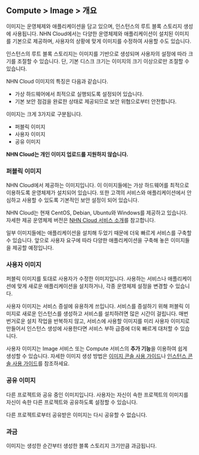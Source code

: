 ## Compute > Image > 개요

이미지는 운영체제와 애플리케이션을 담고 있으며, 인스턴스의 루트 블록 스토리지 생성에 사용됩니다. NHN Cloud에서는 다양한 운영체제와 애플리케이션이 설치된 이미지를 기본으로 제공하며, 사용자의 상황에 맞게 이미지를 수정하여 사용할 수도 있습니다.

인스턴스의 루트 블록 스토리지는 이미지를 기반으로 생성되며 사용자의 설정에 따라 크기를 조절할 수 있습니다. 단, 기본 디스크 크기는 이미지의 크기 이상으로만 조절할 수 있습니다.

NHN Cloud 이미지의 특징은 다음과 같습니다.

- 가상 하드웨어에서 최적으로 실행되도록 설정되어 있습니다.
- 기본 보안 점검을 완료한 상태로 제공되므로 보안 위협으로부터 안전합니다.

이미지는 크게 3가지로 구분됩니다.

* 퍼블릭 이미지
* 사용자 이미지
* 공유 이미지

**NHN Cloud는 개인 이미지 업로드를 지원하지 않습니다.**

### 퍼블릭 이미지

NHN Cloud에서 제공하는 이미지입니다. 이 이미지들에는 가상 하드웨어를 최적으로 이용하도록 운영체제가 설치되어 있습니다. 또한 고객의 서비스와 애플리케이션에서 안심하고 사용할 수 있도록 기본적인 보안 설정이 되어 있습니다.

NHN Cloud는 현재 CentOS, Debian, Ubuntu와 Windows를 제공하고 있습니다. 자세한 제공 운영체제 버전은 [NHN Cloud 서비스 소개](https://toast.com/service/compute/instance)를 참고합니다.

일부 이미지들에는 애플리케이션을 설치해 두었기 때문에 더욱 빠르게 서비스를 구축할 수 있습니다. 앞으로 사용자 요구에 따라 다양한 애플리케이션을 구축해 놓은 이미지들을 제공할 예정입니다.

### 사용자 이미지

퍼블릭 이미지를 토대로 사용자가 수정한 이미지입니다. 사용하는 서비스나 애플리케이션에 맞게 새로운 애플리케이션을 설치하거나, 각종 운영체제 설정을 변경할 수 있습니다.

사용자 이미지는 서비스 증설에 유용하게 쓰입니다. 서비스를 증설하기 위해 퍼블릭 이미지로 새로운 인스턴스를 생성하고 서비스를 설치하려면 많은 시간이 걸립니다. 매번 번거로운 설치 작업을 반복하지 않고, 서비스에 사용할 이미지를 미리 사용자 이미지로 만들어서 인스턴스 생성에 사용한다면 서비스 부하 급증에 더욱 빠르게 대처할 수 있습니다.

사용자 이미지는 Image 서비스 또는 Compute 서비스의 **추가 기능**을 이용하여 쉽게 생성할 수 있습니다. 자세한 이미지 생성 방법은 [이미지 콘솔 사용 가이드](/Compute/Image/ko/console-guide/)나 [인스턴스 콘솔 사용 가이드](/Compute/Instance/ko/console-guide/)를 참조하세요.

### 공유 이미지

다른 프로젝트와 공유 중인 이미지입니다. 사용자는 자신이 속한 프로젝트의 이미지를 자신이 속한 다른 프로젝트와 공유하도록 설정할 수 있습니다.

다른 프로젝트로부터 공유받은 이미지는 다시 공유할 수 없습니다.

### 과금

이미지는 생성한 순간부터 생성한 블록 스토리지 크기만큼 과금됩니다.
